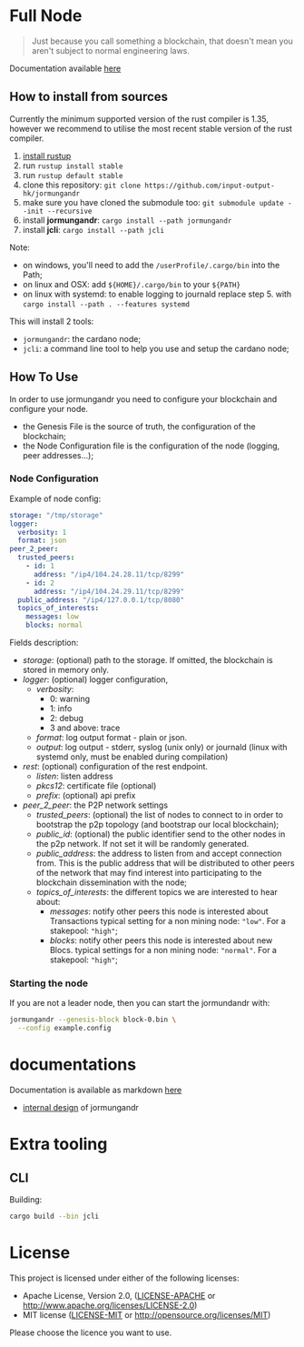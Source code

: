 # Full Node

> Just because you call something a blockchain, that doesn't mean you aren't subject to normal engineering laws.

Documentation available [here](https://input-output-hk.github.io/jormungandr)

## How to install from sources

Currently the minimum supported version of the rust compiler is 1.35, however we recommend to utilise the most recent stable version of the rust compiler.

1. [install rustup](https://www.rust-lang.org/tools/install)
2. run `rustup install stable`
3. run `rustup default stable`
4. clone this repository: `git clone https://github.com/input-output-hk/jormungandr`
5. make sure you have cloned the submodule too: `git submodule update --init --recursive`
6. install **jormungandr**: `cargo install --path jormungandr`
6. install **jcli**: `cargo install --path jcli`

Note:

* on windows, you'll need to add the `/userProfile/.cargo/bin` into the Path;
* on linux and OSX: add `${HOME}/.cargo/bin` to your `${PATH}`
* on linux with systemd: to enable logging to journald replace step 5. with `cargo install --path . --features systemd`

This will install 2 tools:

* `jormungandr`: the cardano node;
* `jcli`: a command line tool to help you use and setup the cardano node;

## How To Use

In order to use jormungandr you need to configure your blockchain and
configure your node.

* the Genesis File is the source of truth, the configuration of the blockchain;
* the Node Configuration file is the configuration of the node (logging, peer addresses...);

### Node Configuration

Example of node config:

```YAML
storage: "/tmp/storage"
logger:
  verbosity: 1
  format: json
peer_2_peer:
  trusted_peers:
    - id: 1
      address: "/ip4/104.24.28.11/tcp/8299"
    - id: 2
      address: "/ip4/104.24.29.11/tcp/8299"
  public_address: "/ip4/127.0.0.1/tcp/8080"
  topics_of_interests:
    messages: low
    blocks: normal
```

Fields description:

  - *storage*: (optional) path to the storage. If omitted, the
    blockchain is stored in memory only.
  - *logger*: (optional) logger configuration,
    - *verbosity*: 
      - 0: warning
      - 1: info
      - 2: debug
      - 3 and above: trace
    - *format*: log output format - plain or json.
    - *output*: log output - stderr, syslog (unix only) or journald (linux with systemd only, must be enabled during compilation)
  - *rest*: (optional) configuration of the rest endpoint.
    - *listen*: listen address
    - *pkcs12*: certificate file (optional)
    - *prefix*: (optional) api prefix
  - *peer_2_peer*: the P2P network settings
    - *trusted_peers*: (optional) the list of nodes to connect to in order to
      bootstrap the p2p topology (and bootstrap our local blockchain);
    - *public_id*: (optional) the public identifier send to the other nodes in the
      p2p network. If not set it will be randomly generated.
    - *public_address*: the address to listen from and accept connection
      from. This is the public address that will be distributed to other peers
      of the network that may find interest into participating to the blockchain
      dissemination with the node;
    - *topics_of_interests*: the different topics we are interested to hear about:
      - *messages*: notify other peers this node is interested about Transactions
        typical setting for a non mining node: `"low"`. For a stakepool: `"high"`;
      - *blocks*: notify other peers this node is interested about new Blocs.
        typical settings for a non mining node: `"normal"`. For a stakepool: `"high"`;

### Starting the node

If you are not a leader node, then you can start the jormundandr with:

```sh
jormungandr --genesis-block block-0.bin \
  --config example.config
```

# documentations

Documentation is available as markdown [here](doc/SUMMARY.md)

* [internal design](./doc/internal_design.md) of jormungandr

# Extra tooling

## CLI

Building:

```sh
cargo build --bin jcli
```

# License

This project is licensed under either of the following licenses:

 * Apache License, Version 2.0, ([LICENSE-APACHE](LICENSE-APACHE) or
   http://www.apache.org/licenses/LICENSE-2.0)
 * MIT license ([LICENSE-MIT](LICENSE-MIT) or
   http://opensource.org/licenses/MIT)

Please choose the licence you want to use.
